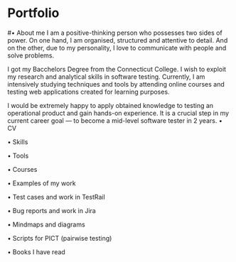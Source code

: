 # Portfolio
#• About me
I am a positive-thinking person who possesses two sides of power. On one hand, I am organised, structured and attentive to detail. And on the other, due to my personality, I love to communicate with people and solve problems.

I got my Bacchelors Degree from the Connecticut College. I wish to exploit my research and analytical skills in software testing. Currently, I am intensively studying techniques and tools by attending online courses and testing web applications created for learning purposes.

I would be extremely happy to apply obtained knowledge to testing an operational product and gain hands-on experience. It is a crucial step in my current career goal — to become a mid-level software tester in 2 years.
• CV

• Skills

• Tools

• Courses

• Examples of my work

 • Test cases and work in TestRail
 
 • Bug reports and work in Jira
 
 • Mindmaps and diagrams
 
 • Scripts for PICT (pairwise testing)
 

• Books I have read
